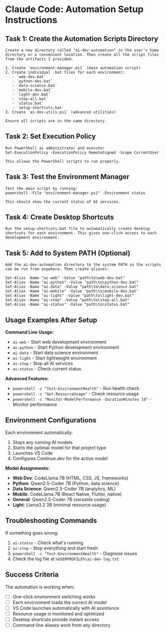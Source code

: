 # Claude Code: Automation Setup Instructions

## Task 1: Create the Automation Scripts Directory
```
Create a new directory called "ai-dev-automation" in the user's home directory or a convenient location. Then create all the script files from the artifacts I provided:

1. Create `environment-manager.ps1` (main automation script)
2. Create individual .bat files for each environment:
   - `web-dev.bat`
   - `python-dev.bat` 
   - `data-science.bat`
   - `mobile-dev.bat`
   - `light-dev.bat`
   - `stop-all.bat`
   - `status.bat`
   - `setup-shortcuts.bat`
3. Create `ai-dev-utils.ps1` (advanced utilities)

Ensure all scripts are in the same directory.
```

## Task 2: Set Execution Policy
```
Run PowerShell as administrator and execute:
Set-ExecutionPolicy -ExecutionPolicy RemoteSigned -Scope CurrentUser

This allows the PowerShell scripts to run properly.
```

## Task 3: Test the Environment Manager
```
Test the main script by running:
powershell -File "environment-manager.ps1" -Environment status

This should show the current status of AI services.
```

## Task 4: Create Desktop Shortcuts
```
Run the setup-shortcuts.bat file to automatically create desktop shortcuts for each environment. This gives one-click access to each development environment.
```

## Task 5: Add to System PATH (Optional)
```
Add the ai-dev-automation directory to the system PATH so the scripts can be run from anywhere. Then create aliases:

Set-Alias -Name "ai-web" -Value "path\to\web-dev.bat"
Set-Alias -Name "ai-python" -Value "path\to\python-dev.bat"
Set-Alias -Name "ai-data" -Value "path\to\data-science.bat"
Set-Alias -Name "ai-mobile" -Value "path\to\mobile-dev.bat"
Set-Alias -Name "ai-light" -Value "path\to\light-dev.bat"
Set-Alias -Name "ai-stop" -Value "path\to\stop-all.bat"
Set-Alias -Name "ai-status" -Value "path\to\status.bat"
```

## Usage Examples After Setup

**Command Line Usage:**
- `ai-web` - Start web development environment
- `ai-python` - Start Python development environment  
- `ai-data` - Start data science environment
- `ai-light` - Start lightweight environment
- `ai-stop` - Stop all AI services
- `ai-status` - Check current status

**Advanced Features:**
- `powershell -c "Test-EnvironmentHealth"` - Run health check
- `powershell -c "Get-ResourceUsage"` - Check resource usage
- `powershell -c "Monitor-ModelPerformance -DurationMinutes 10"` - Monitor performance

## Environment Configurations

Each environment automatically:
1. Stops any running AI models
2. Starts the optimal model for that project type
3. Launches VS Code
4. Configures Continue.dev for the active model

**Model Assignments:**
- **Web Dev**: CodeLlama 7B (HTML, CSS, JS, frameworks)
- **Python**: Qwen2.5-Coder 7B (Python, data science)
- **Data Science**: Qwen2.5-Coder 7B (analytics, ML)
- **Mobile**: CodeLlama 7B (React Native, Flutter, native)
- **General**: Qwen2.5-Coder 7B (versatile coding)
- **Light**: Llama3.2 3B (minimal resource usage)

## Troubleshooting Commands

If something goes wrong:
1. `ai-status` - Check what's running
2. `ai-stop` - Stop everything and start fresh
3. `powershell -c "Test-EnvironmentHealth"` - Diagnose issues
4. Check the log file at `%USERPROFILE%\ai-dev-log.txt`

## Success Criteria

The automation is working when:
- [ ] One-click environment switching works
- [ ] Each environment loads the correct AI model
- [ ] VS Code launches automatically with AI assistance
- [ ] Resource usage is monitored and optimized
- [ ] Desktop shortcuts provide instant access
- [ ] Command-line aliases work from any directory
